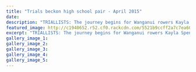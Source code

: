 ```yaml
---
title: "Trials beckon high school pair - April 2015"
date: 
description: "TRIALLISTS: The journey begins for Wanganui rowers Kayla Spencer (front) Jessica Brougham after gaining selection to the national junior trial squad at Lake Karapiro..."
featured_image: http://c1940652.r52.cf0.rackcdn.com/5521b9ccff2a7c7ea60009a9/KaylaSpencerJessicaBrougham.jpg
excerpt: "TRIALLISTS: The journey begins for Wanganui rowers Kayla Spencer (front) Jessica Brougham after gaining selection to the national junior trial squad at Lake Karapiro."
gallery_image_1: 
gallery_image_2: 
gallery_image_3: 
gallery_image_4: 
gallery_image_5: 
---
```

